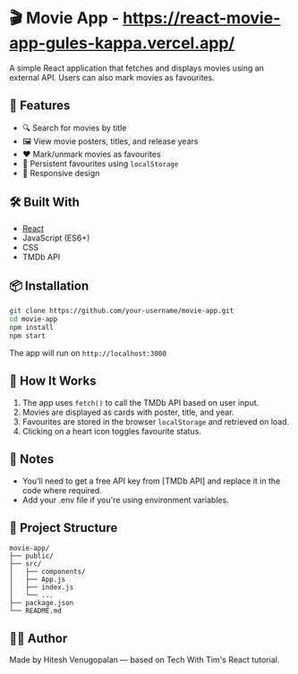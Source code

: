 # 🎬 Movie App - https://react-movie-app-gules-kappa.vercel.app/

A simple React application that fetches and displays movies using an external API. Users can also mark movies as favourites.

## 🚀 Features

- 🔍 Search for movies by title
- 🖼️ View movie posters, titles, and release years
- ❤️ Mark/unmark movies as favourites
- 💾 Persistent favourites using `localStorage`
- 📱 Responsive design

## 🛠️ Built With

- [React](https://reactjs.org/)
- JavaScript (ES6+)
- CSS
- TMDb API 


## 📦 Installation

```bash
git clone https://github.com/your-username/movie-app.git
cd movie-app
npm install
npm start
```

The app will run on `http://localhost:3000`

## 🧠 How It Works

1. The app uses `fetch()` to call the TMDb API based on user input.
2. Movies are displayed as cards with poster, title, and year.
3. Favourites are stored in the browser `localStorage` and retrieved on load.
4. Clicking on a heart icon toggles favourite status.

## 📝 Notes

- You’ll need to get a free API key from [TMDb API] and replace it in the code where required.
- Add your .env file if you're using environment variables.

## 📂 Project Structure

```
movie-app/
├── public/
├── src/
│   ├── components/
│   ├── App.js
│   ├── index.js
│   └── ...
├── package.json
└── README.md
```

## 🙋‍♂️ Author

Made by Hitesh Venugopalan — based on Tech With Tim's React tutorial.

